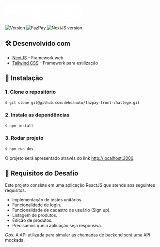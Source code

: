 ![FazPay](.github/fazpay-logo.png)

![Version](https://img.shields.io/badge/1.0.0-beta?label=version)
![FazPay](https://img.shields.io/badge/powered_by-FazPay-7513f3)
![NextJS version](https://img.shields.io/badge/NextJS-14.0.4-black?style=flat-square&logo=next.js&logoColor=white)

## 🛠️ Desenvolvido com

*  [NextJS](https://nextjs.org/docs) - Framework web
*  [Tailwind CSS](https://tailwindcss.com/docs) - Framework para estilização

## 🚀 Instalação
### 1. Clone o repositório

```bash
$ git clone git@github.com:dehcanuto/fazpay-front-challege.git
```

### 2. Instale as dependências

```bash
$ npm install
```

### 3. Rodar projeto

```bash
$ npm run dev
```

O projeto será apresentado através do link [http://localhost:3000](http://localhost:3000).

## 🎯 Requisitos do Desafio

Este projeto consiste em uma aplicação ReactJS que atende aos seguintes requisitos:

- Implementação de testes unitários.
- Funcionalidade de login.
- Funcionalidade de cadastro de usuário (Sign up).
- Listagem de produtos.
- Edição de produtos.
- Precisamos que a aplicação seja responsiva.

*Obs:* A API utilizada para simular as chamadas de backend será uma API mockada.